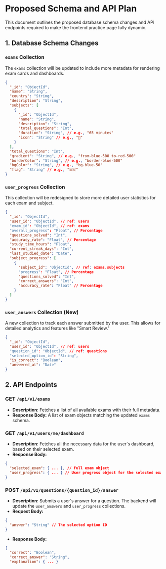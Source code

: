 # Proposed Schema and API Plan

This document outlines the proposed database schema changes and API endpoints required to make the frontend practice page fully dynamic.

## 1. Database Schema Changes

### `exams` Collection

The `exams` collection will be updated to include more metadata for rendering exam cards and dashboards.

```json
{
  "_id": "ObjectId",
  "name": "String",
  "country": "String",
  "description": "String",
  "subjects": [
    {
      "_id": "ObjectId",
      "name": "String",
      "description": "String",
      "total_questions": "Int",
      "duration": "String", // e.g., "65 minutes"
      "icon": "String" // e.g., "📖"
    }
  ],
  "total_questions": "Int",
  "gradient": "String", // e.g., "from-blue-500 to-red-500"
  "borderColor": "String", // e.g., "border-blue-500"
  "bgColor": "String", // e.g., "bg-blue-50"
  "flag": "String" // e.g., "🇺🇸"
}
```

### `user_progress` Collection

This collection will be redesigned to store more detailed user statistics for each exam and subject.

```json
{
  "_id": "ObjectId",
  "user_id": "ObjectId", // ref: users
  "exam_id": "ObjectId", // ref: exams
  "overall_progress": "Float", // Percentage
  "questions_solved": "Int",
  "accuracy_rate": "Float", // Percentage
  "study_time_hours": "Float",
  "current_streak_days": "Int",
  "last_studied_date": "Date",
  "subject_progress": [
    {
      "subject_id": "ObjectId", // ref: exams.subjects
      "progress": "Float", // Percentage
      "questions_solved": "Int",
      "correct_answers": "Int",
      "accuracy_rate": "Float" // Percentage
    }
  ]
}
```

### `user_answers` Collection (New)

A new collection to track each answer submitted by the user. This allows for detailed analytics and features like "Smart Review."

```json
{
  "_id": "ObjectId",
  "user_id": "ObjectId", // ref: users
  "question_id": "ObjectId", // ref: questions
  "selected_option_id": "String",
  "is_correct": "Boolean",
  "answered_at": "Date"
}
```

## 2. API Endpoints

### GET `/api/v1/exams`

- **Description:** Fetches a list of all available exams with their full metadata.
- **Response Body:** A list of exam objects matching the updated `exams` schema.

### GET `/api/v1/users/me/dashboard`

- **Description:** Fetches all the necessary data for the user's dashboard, based on their selected exam.
- **Response Body:**

```json
{
  "selected_exam": { ... }, // Full exam object
  "user_progress": { ... } // User progress object for the selected exam
}
```

### POST `/api/v1/questions/{question_id}/answer`

- **Description:** Submits a user's answer for a question. The backend will update the `user_answers` and `user_progress` collections.
- **Request Body:**

```json
{
  "answer": "String" // The selected option ID
}
```

- **Response Body:**

```json
{
  "correct": "Boolean",
  "correct_answer": "String",
  "explanation": { ... }
```
